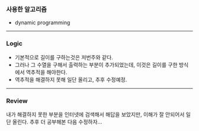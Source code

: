 ### 사용한 알고리즘
* dynamic programming
_____________________________________________________
### Logic
* 기본적으로 길이를 구하는것은 저번주와 같다.
* 그러나 그 수열을 구해서 출력하는 부분이 추가되었는데, 이것은 길이를 구한 방식에서 역추적을 해야한다.
* 역추적을 해결하지 못해 일단 올리고, 추후 수정예정.
_____________________________________________________
### Review
내가 해결하지 못한 부분을 인터넷에 검색해서 해답을 보았지만, 이해가 잘 안되어서 일단 올린다.
추후 더 공부해본 다음 수정하자...
